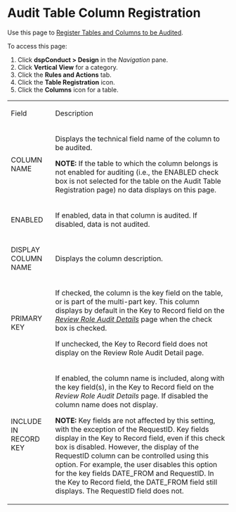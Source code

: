 # Audit Table Column Registration

<div class="use">

Use this page to [Register Tables and Columns to be
Audited](../Use_Cases/Review_Request_Changes.htm#Register_Tables_and_Columns_to_be_Audited).

</div>

To access this page:

1.  Click **dspConduct \> Design** in the *Navigation* pane.
2.  Click **Vertical View** for a category.
3.  Click the **Rules and Actions** tab.
4.  Click the **Table Registration** icon.
5.  Click the **Columns** icon for a table.

<table>
<tbody>
<tr class="odd">
<td><p>Field</p></td>
<td><p>Description</p></td>
</tr>
<tr class="even">
<td><p>COLUMN NAME</p></td>
<td><p>Displays the technical field name of the column to be audited.</p>
<p><strong>NOTE:</strong> If the table to which the column belongs is not enabled for auditing (i.e., the ENABLED check box is not selected for the table on the Audit Table Registration page) no data displays on this page.</p></td>
</tr>
<tr class="odd">
<td><p>ENABLED</p></td>
<td><p>If enabled, data in that column is audited. If disabled, data is not audited.</p></td>
</tr>
<tr class="even">
<td><p>DISPLAY COLUMN NAME</p></td>
<td><p>Displays the column description.</p></td>
</tr>
<tr class="odd">
<td><p>PRIMARY KEY</p></td>
<td><p>If checked, the column is the key field on the table, or is part of the multi-part key. This column displays by default in the Key to Record field on the <em><a href="Review_Role_Audit_Details_H.htm">Review Role Audit Details</a></em> page when the check box is checked.</p>
<p>If unchecked, the Key to Record field does not display on the Review Role Audit Detail page.</p></td>
</tr>
<tr class="even">
<td><p>INCLUDE IN RECORD KEY</p></td>
<td><p>If enabled, the column name is included, along with the key field(s), in the Key to Record field on the <em>Review Role Audit Details</em> page. If disabled the column name does not display.</p>
<p><strong>NOTE:</strong> Key fields are not affected by this setting, with the exception of the RequestID. Key fields display in the Key to Record field, even if this check box is disabled. However, the display of the RequestID column can be controlled using this option. For example, the user disables this option for the key fields DATE_FROM and RequestID. In the Key to Record field, the DATE_FROM field still displays. The RequestID field does not.</p></td>
</tr>
</tbody>
</table>
